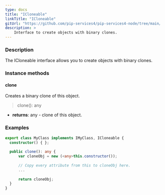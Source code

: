 ```yaml
---
type: docs
title: "ICloneable"
linkTitle: "ICloneable"
gitUrl: "https://github.com/pip-services4/pip-services4-node/tree/main/pip-services4-commons-node"
description: > 
    Interface to create objects with binary clones.
---
```


### Description

The ICloneable interface allows you to create objects with binary clones. 

### Instance methods

#### clone
Creates a binary clone of this object.

> clone(): any

- **returns**: any - clone of this object.

### Examples

```typescript
export class MyClass implements IMyClass, ICloneable {
  constructor() { };
 
  public clone(): any {
      var cloneObj = new (<any>this.constructor());
             
      // Copy every attribute from this to cloneObj here.
      ...
             
      return cloneObj;
  }
}
```
